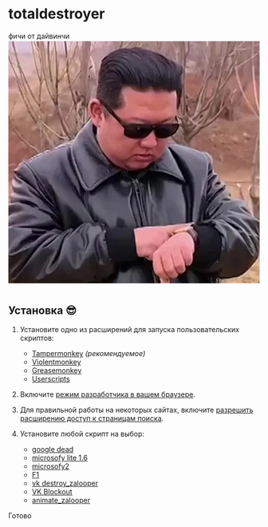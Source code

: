 # totaldestroyer
фичи от дайвинчи
![Image](/ebat/3zRJnaxzzXPpKTZBbfieU9Hushrx-ZwF9X7nRxI2y0Ov8nEctipOdllLwLQcP-N2tu3RVbtYIHCWZa-BUnc2O_N_.jpg)
<br>
#

## Установка 😎

1. Установите одно из расширений для запуска пользовательских скриптов:

    - [Tampermonkey](https://www.tampermonkey.net/) _(рекомендуемое)_
    - [Violentmonkey](https://violentmonkey.github.io/)
    - [Greasemonkey](https://www.greasespot.net/)
    - [Userscripts](https://github.com/quoid/userscripts)

2. Включите [режим разработчика в вашем браузере](https://www.tampermonkey.net/faq.php?locale=ru#Q209).
3. Для правильной работы на некоторых сайтах, включите [разрешить расширению доступ к страницам поиска](https://github.com/elchupacabr/totaldestroyer/issues/1).
4. Установите любой скрипт на выбор:
   - [google dead](https://github.com/elchupacabr/totaldestroyer/raw/main/google_dead.user.js)
   - [microsofy lite 1.6](https://github.com/elchupacabr/totaldestroyer/raw/main/microsofy.user.js)
   - [microsofy2](https://github.com/elchupacabr/totaldestroyer/raw/main/microsofy2.user.js)
   - [F1](https://github.com/elchupacabr/totaldestroyer/raw/main/f1.user.js)
   - [vk destroy_zalooper](https://github.com/elchupacabr/totaldestroyer/raw/main/vk_destroy_zalooper.user.js)
   - [VK Blockout](https://github.com/elchupacabr/totaldestroyer/raw/main/vk_blockout.user.js)
   - [animate_zalooper](https://github.com/elchupacabr/totaldestroyer/raw/main/animate_zalooper.user.js)

Готово

